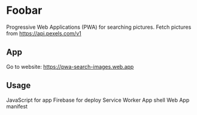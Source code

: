 # Foobar

Progressive Web Applications (PWA) for searching pictures.
Fetch pictures from https://api.pexels.com/v1

## App

Go to website: https://pwa-search-images.web.app

## Usage

JavaScript for app
Firebase for deploy
Service Worker
App shell
Web App manifest
